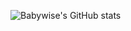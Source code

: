 <!--
**Babywise/Babywise** is a ✨ _special_ ✨ repository because its `README.md` (this file) appears on your GitHub profile.

Here are some ideas to get you started:

- 🔭 I’m currently working on ...
- 🌱 I’m currently learning ...
- 👯 I’m looking to collaborate on ...
- 🤔 I’m looking for help with ...
- 💬 Ask me about ...
- 📫 How to reach me: ...
- 😄 Pronouns: ...
- ⚡ Fun fact: ...


<a href="https://github.com/Babywise/Babywise/stargazers"><img src="https://img.shields.io/github/stars/Babywise/Babywise" alt="Stars Badge"/></a>
<a href="https://github.com/Babywise/Babywise/network/members"><img src="https://img.shields.io/github/forks/Babywise/Babywise" alt="Forks Badge"/></a>
<a href="https://github.com/Babywise/Babywise/pulls"><img src="https://img.shields.io/github/issues-pr/Babywise/Babywise" alt="Pull Requests Badge"/></a>
<a href="https://github.com/Babywise/Babywise/issues"><img src="https://img.shields.io/github/issues/Babywise/Babywise" alt="Issues Badge"/></a>
-->
![Babywise's GitHub stats](https://github-readme-stats.vercel.app/api?username=Babywise&hide=contribs,prs&count_private=true&show_icons=true&theme=transparent)
